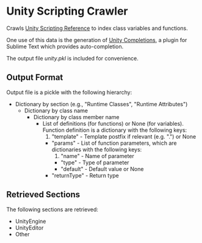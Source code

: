 # Unity Scripting Crawler

Crawls [Unity Scripting Reference](http://docs.unity3d.com/Documentation/ScriptReference)
to index class variables and functions.

One use of this data is the generation of [Unity Completions](https://github.com/oferei/sublime-unity-completions),
a plugin for Sublime Text which provides auto-completion.

The output file _unity.pkl_ is included for convenience.

## Output Format

Output file is a pickle with the following hierarchy:

* Dictionary by section (e.g., "Runtime Classes", "Runtime Attributes")
	* Dictionary by class name
		* Dictionary by class member name
			* List of definitions (for functions) or None (for variables).  
			Function definition is a dictionary with the following keys:
				1. "template" - Template postfix if relevant (e.g. ".<T>") or None
				* "params" - List of function parameters, which are dictionaries with the following keys:
					1. "name" - Name of parameter
					* "type" - Type of parameter
					* "default" - Default value or None
				* "returnType" - Return type

## Retrieved Sections

The following sections are retrieved:

* UnityEngine
* UnityEditor
* Other
